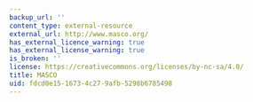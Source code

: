 ```yaml
---
backup_url: ''
content_type: external-resource
external_url: http://www.masco.org/
has_external_licence_warning: true
has_external_license_warning: true
is_broken: ''
license: https://creativecommons.org/licenses/by-nc-sa/4.0/
title: MASCO
uid: fdcd0e15-1673-4c27-9afb-5298b6785498
---
```

